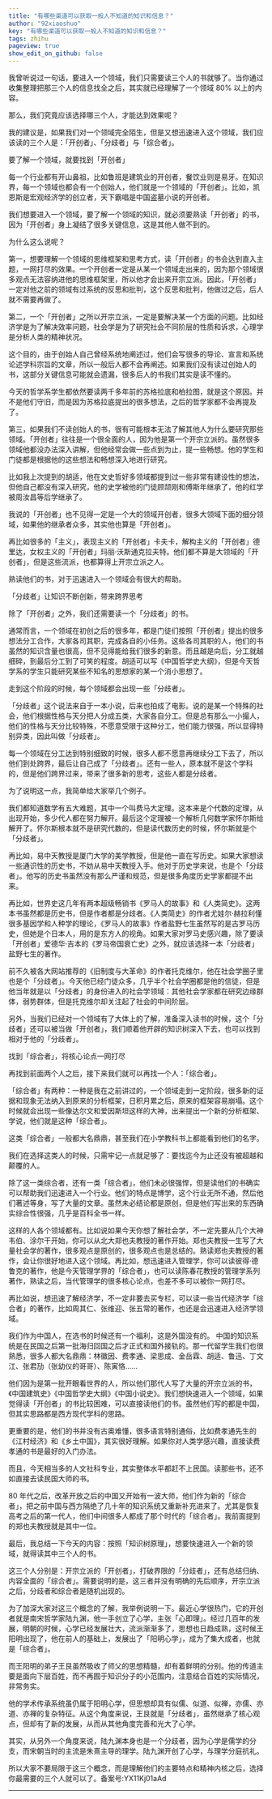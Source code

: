 ```yaml
---
title: "有哪些渠道可以获取一般人不知道的知识和信息？"
author: "92xiaoshuo"
key: "有哪些渠道可以获取一般人不知道的知识和信息？"
tags: zhihu
pageview: true
show_edit_on_github: false
---
```


<div class="freedom it!!">
 <p>我曾听说过一句话，要进入一个领域，我们只需要读三个人的书就够了。当你通过收集整理把那三个人的信息找全之后，其实就已经理解了一个领域 80% 以上的内容。</p>
 <p>那么，我们究竟应该选择哪三个人，才能达到效果呢？</p>
 <p>我的建议是，如果我们对一个领域完全陌生，但是又想迅速进入这个领域，我们应该读的三个人是：「开创者」、「分歧者」与「综合者」。</p>
 <p>要了解一个领域，就要找到「开创者」</p>
 <p>每一个行业都有开山鼻祖，比如鲁班是建筑业的开创者，餐饮业则是易牙。在知识界，每一个领域也都会有一个创始人，他们就是一个领域的「开创者」。比如，凯恩斯是宏观经济学的创立者，天下霸唱是中国盗墓小说的开创者。</p>
 <p>我们想要进入一个领域，要了解一个领域的知识，就必须要熟读「开创者」的书，因为「开创者」身上凝结了很多关键信息，这是其他人做不到的。</p>
 <p>为什么这么说呢？</p>
 <p>第一，想要理解一个领域的思维框架和思考方式，读「开创者」的书会达到直入主题，一网打尽的效果。一个开创者一定是从某一个领域走出来的，因为那个领域很多观点无法容纳进他的思维框架里，所以他才会出来开宗立派。因此，「开创者」一定对他之前的领域有过系统的反思和批判，这个反思和批判，他做过之后，后人就不需要再做了。</p>
 <p>第二，一个「开创者」之所以开宗立派，一定是要解决某一个方面的问题。比如经济学是为了解决效率问题，社会学是为了研究社会不同阶层的性质和诉求，心理学是分析人类的精神状况。</p>
 <p>这个目的，由于创始人自己曾经系统地阐述过，他们会写很多的导论、宣言和系统论述学科宗旨的文章，所以一般后人都不会再阐述。如果我们没有读过创始人的书，这部分关键信息可能就会遗漏，很多后人的书我们其实是读不懂的。</p>
 <p>今天的哲学系学生都依然要读两千多年前的苏格拉底和柏拉图，就是这个原因。并不是他们守旧，而是因为苏格拉底提出的很多想法，之后的哲学家都不会再提及了。</p>
 <p>第三，如果我们不读创始人的书，很有可能根本无法了解其他人为什么要研究那些领域。「开创者」往往是一个很全面的人，因为他是第一个开宗立派的。虽然很多领域他都没办法深入讲解，但他经常会做一些点到为止，提一些畅想。他的学生和门徒都是根据他的这些想法和畅想深入地进行研究。</p>
 <p>比如我上次提到的胡适，他在文史哲好多领域都提到过一些非常有建设性的想法，但他自己都没有深入研究，他的史学被他的门徒顾颉刚和傅斯年继承了，他的红学被周汝昌等后学继承了。</p>
 <p>我说的「开创者」也不见得一定是一个大的领域开创者，很多大领域下面的细分领域，如果他的继承者众多，其实他也算是「开创者」。</p>
 <p>再比如很多的「主义」，表现主义的「开创者」卡夫卡，解构主义的「开创者」德里达，女权主义的「开创者」玛丽·沃斯通克拉夫特。他们都不算是大领域的「开创者」，但是这些流派，也都算得上开宗立派之人。</p>
 <p>熟读他们的书，对于迅速进入一个领域会有很大的帮助。</p>
 <p>「分歧者」让知识不断创新，带来跨界思考</p>
 <p>除了「开创者」之外，我们还需要读一个「分歧者」的书。</p>
 <p>通常而言，一个领域在初创之后的很多年，都是门徒们按照「开创者」提出的很多想法分工合作，大家各司其职，完成各自的小任务。这些各司其职的人，他们的书虽然的知识含量也很高，但不见得能给我们很多的新意。而且越是向后，分工就越细碎，到最后分工到了可笑的程度。胡适可以写《中国哲学史大纲》，但是今天哲学系的学生只能研究某些不知名的思想家的某一个消小思想了。</p>
 <p>走到这个阶段的时候，每个领域都会出现一些「分歧者」。</p>
 <p>「分歧者」这个说法来自于一本小说，后来也拍成了电影。说的是某一个特殊的社会，他们根据性格与天分把人分成五类，大家各自分工。但是总有那么一小撮人，他们的性格与天分比较特殊，不愿意受限于这种分工，他们能力很强，所以显得特别异类，因此叫做「分歧者」。</p>
 <p>每一个领域在分工达到特别细致的时候，很多人都不愿意再继续分工下去了，所以他们到处跨界，最后让自己成了「分歧者」。还有一些人，原本就不是这个学科的，但是他们跨界过来，带来了很多新的思考，这些人都是分歧者。</p>
 <p>为了说明这一点，我简单给大家举几个例子。</p>
 <p>我们都知道数学有五大难题，其中一个叫费马大定理。这本来是个代数的定理，从出现开始，多少代人都在努力解开。最后这个定理被一个解析几何数学家怀尔斯给解开了。怀尔斯根本就不是研究代数的，但是读代数历史的时候，怀尔斯就是个「分歧者」。</p>
 <p>再比如，易中天教授是厦门大学的美学教授，但是他一直在写历史。如果大家想读一些通识性的历史书，不妨从易中天教授入手。他对于历史学来说，也是个「分歧者」。他写的历史书虽然没有那么严谨和规范，但是很多角度历史学家都提不出来。</p>
 <p>再比如，世界史这几年有两本超级畅销书《罗马人的故事》和《人类简史》。这两本书虽然都是历史书，但是作者都是分歧者。《人类简史》的作者尤娃尔·赫拉利懂很多基因学和人种学的理论，《罗马人的故事》作者盐野七生虽然写的是古罗马历史，但她是个日本人，用的是东方人的视角。如果大家对罗马史感兴趣，除了要读「开创者」爱德华·吉本的《罗马帝国衰亡史》之外，就应该选择一本「分歧者」盐野七生的著作。</p>
 <p>前不久被各大网站推荐的《旧制度与大革命》的作者托克维尔，他在社会学圈子里也是个「分歧者」。今天他已经门徒众多，几乎半个社会学圈都是他的信徒，但是他当年就是以「分歧者」的身份进入的社会学领域：其他社会学家都在研究边缘群体，弱势群体，但是托克维尔却关注起了社会的中间阶层。</p>
 <p>另外，当我们已经对一个领域有了大体上的了解，准备深入读书的时候，这个「分歧者」还可以被当做「开创者」，我们顺着他开辟的知识树深入下去，也可以找到相对于他的「分歧者」。</p>
 <p>找到「综合者」，将核心论点一网打尽</p>
 <p>再找到前面两个人之后，接下来我们就可以再找一个人：「综合者」。</p>
 <p>「综合者」有两种：一种是我在之前讲过的，一个领域走到一定阶段，很多新的证据和现象无法纳入到原来的分析框架，日积月累之后，原来的框架容易崩塌。这个时候就会出现一些像达尔文和爱因斯坦这样的大神，出来提出一个新的分析框架、学说，他们就是这种「综合者」。</p>
 <p>这类「综合者」一般都大名鼎鼎，甚至我们在小学教科书上都能看到他们的名字。</p>
 <p>我们在选择这类人的时候，只需牢记一点就足够了：要找迄今为止还没有被超越和颠覆的人。</p>
 <p>除了这一类综合者，还有一类「综合者」，他们未必很强悍，但是读他们的书确实可以帮助我们迅速进入一个行业。他们的特点是博学，这个行业无所不通，然后他们著述等身，写了大量的文章。虽然未必结论都是原创，但是他们写出来的东西确实综合性很强，几乎是百科全书一样。</p>
 <p>这样的人各个领域都有。比如说如果今天你想了解社会学，不一定先要从几个大神韦伯、涂尔干开始，你可以从北大郑也夫教授的著作开始。郑也夫教授一生写了大量社会学的著作，很多观点是原创的，很多观点也是总结的。熟读郑也夫教授的著作，会让你很好地进入这个领域。再比如，想迅速进入管理学，你可以读彼得·德鲁克的著作，他是今天管理学界的「综合者」，也可以读陈春花教授的管理学系列著作，熟读之后，当代管理学的很多核心论点，也差不多可以被你一网打尽。</p>
 <p>再比如说，想迅速了解经济学，不一定非要去买专栏，可以读一些当代经济学「综合者」的著作，比如周其仁、张维迎、张五常的著作，也还是会迅速进入经济学领域。</p>
 <p>我们作为中国人，在选书的时候还有一个福利，这是外国没有的。 中国的知识系统是在民国之后第一批海归回国之后才正式和国外接轨的。那一代留学生我们也很熟悉，很多人都大名鼎鼎：林徽因、费孝通、梁思成、金岳霖、胡适、鲁迅、丁文江、张君劢（张幼仪的哥哥）、陈寅恪……</p>
 <p>他们因为是第一批开眼看世界的人，所以他们那代人写了大量的开宗立派的书，《中国建筑史》《中国哲学史大纲》《中国小说史》。我们想快速进入一个领域，如果觉得读「开创者」的书比较困难，可以直接读他们的书。虽然他们写的都是中国，但其实思路都是西方现代学科的思路。</p>
 <p>更重要的是，他们的书并没有古奥难懂，很多语言特别通俗，比如费孝通先生的《江村经济》和《乡土中国》，其实很好理解。如果你对人类学感兴趣，直接读费孝通的书是最好的入门办法。</p>
 <p>而且，今天相当多的人文社科专业，其实整体水平都赶不上民国。读那些书，还不如直接去读民国大师的书。</p>
 <p>80 年代之后，改革开放之后的中国又开始有一波大师，他们作为新的「综合者」，把之前中国与西方隔绝了几十年的知识系统又重新补充进来了。尤其是恢复高考之后的第一代人，他们中间很多人都成了那个时代的「综合者」。我前面提到的郑也夫教授就是其中一位。</p>
 <p>最后，我总结一下今天的内容：按照「知识树原理」，想要快速进入一个新的领域，就得读其中三个人的书。</p>
 <p>这三个人分别是：开宗立派的「开创者」，打破界限的「分歧者」，还有总结归纳、内容全面的「综合者」。需要说明的是，这三者并没有明确的先后顺序，开宗立派之后，分歧者和综合者是随机出现的。</p>
 <p>为了加深大家对这三个概念的了解，我举例说明一下。最近心学很热门，它的开创者就是南宋哲学家陆九渊，他一手创立了心学，主张「心即理」。经过几百年的发展，明朝的时候，心学已经发展壮大，流派渐渐多了，思想也日趋成熟，这时候王阳明出现了，他在前人的基础上，发展出了「阳明心学」，成为了集大成者，也就是「综合者」。</p>
 <p>而王阳明的弟子王艮虽然吸收了师父的思想精髓，却有着鲜明的分别。他的传道主要是面向下层百姓，而不再囿于知识分子的小范围内，注意结合百姓的实际情况，非常务实。</p>
 <p>他的学术传承系统虽仍属于阳明心学，但思想却具有似儒、似道、似禅，亦儒、亦道、亦禅的复杂特征。从这个角度来说，王艮就是「分歧者」，虽然继承了核心观点，但却有了新的发展，从而从其他角度完善和光大了心学。</p>
 <p>其实，从另外一个角度来说，陆九渊本身也是一个分歧者，因为心学是儒学的分支，而宋朝当时的主流是朱熹主导的理学。陆九渊开创了心学，与理学分庭抗礼。</p>
 <p>所以大家不要局限于这三个概念，而是理解他们的主要特点和精神内核之后，选择你最需要的三个人就可以了。备案号:YX11Kj01aAd</p>
 <hr>
</div>
